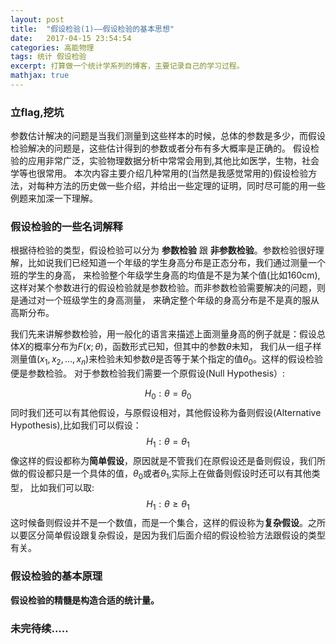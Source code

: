 ```yaml
---
layout: post
title:  "假设检验(1)——假设检验的基本思想" 
date:   2017-04-15 23:54:54
categories: 高能物理
tags: 统计 假设检验
excerpt: 打算做一个统计学系列的博客，主要记录自己的学习过程。
mathjax: true
---
```


### 立flag,挖坑

参数估计解决的问题是当我们测量到这些样本的时候，总体的参数是多少，而假设检验解决的问题是，这些估计得到的参数或者分布有多大概率是正确的。
假设检验的应用非常广泛，实验物理数据分析中常常会用到,其他比如医学，生物，社会学等也很常用。
本次内容主要介绍几种常用的\(当然是我感觉常用的\)假设检验方法，对每种方法的历史做一些介绍，并给出一些定理的证明，同时尽可能的用一些例题来加深一下理解。

### 假设检验的一些名词解释

根据待检验的类型，假设检验可以分为 **参数检验** 跟 **非参数检验**。参数检验很好理解，比如说我们已经知道一个年级的学生身高分布是正态分布，我们通过测量一个班的学生的身高，
来检验整个年级学生身高的均值是不是为某个值(比如160cm),这样对某个参数进行的假设检验就是参数检验。而非参数检验需要解决的问题，则是通过对一个班级学生的身高测量，
来确定整个年级的身高分布是不是真的服从高斯分布。

我们先来讲解参数检验，用一般化的语言来描述上面测量身高的例子就是：假设总体$X$的概率分布为$F(x;\theta)$，函数形式已知，但其中的参数$\theta$未知，
我们从一组子样测量值$(x_{1},x_{2},...,x_{n})$来检验未知参数$\theta$是否等于某个指定的值$\theta_{0}$。这样的假设检验便是参数检验。
对于参数检验我们需要一个原假设(Null Hypothesis）: 
        <center> $$H_{0}:\theta = \theta_{0}$$ </center> 
同时我们还可以有其他假设，与原假设相对，其他假设称为备则假设(Alternative Hypothesis),比如我们可以假设：
        <center> $$H_{1}:\theta = \theta_{1}$$ </center>
像这样的假设都称为**简单假设**，原因就是不管我们在原假设还是备则假设，我们所做的假设都只是一个具体的值，$\theta_{0}$或者$\theta_{1}$,实际上在做备则假设时还可以有其他类型，
比如我们可以取:
        <center> $$H_{1}:\theta \geq \theta_{1}$$ </center>
这时候备则假设并不是一个数值，而是一个集合，这样的假设称为**复杂假设**。之所以要区分简单假设跟复杂假设，是因为我们后面介绍的假设检验方法跟假设的类型有关。

### 假设检验的基本原理

**假设检验的精髓是构造合适的统计量。**

### 未完待续.....

